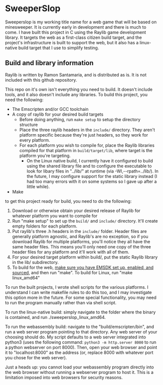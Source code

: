 # SweeperSlop
Sweeperslop is my working title name for a web game that will be based on minesweeper. It is currently early in development and there is much to come. I have built this project in C using the Raylib game development library. It targets the web as a first-class citizen build target, and the project's infrastructure is built to support the web, but it also has a linux-native build target that I use to simplify testing. 

## Build and library information

Raylib is written by Ramon Santamaria, and is distributed as is. It is not included with this github repository.

This repo on it's own isn't everything you need to build. It doesn't include tools, and it also doesn't include any libraries. To build this project, you need the following:

- The Emscripten and/or GCC toolchain
- A copy of raylib for your desired build targets
    - Before doing anything, run `make setup` to setup the directory structure
    - Place the three raylib headers in the `include/` directory. They aren't platform specific because they're just headers, so they work for every platform.
    - For each platform you wish to compile for, place the Raylib libraries compiled for that platform in `build/target/lib`, where target is the platform you're targeting. 
        - On the Linux native build, I currently have it configured to build using the shared library file and to configure the executable to look for libary files in "../lib/" at runtime (via -Wl,--rpath=../lib/). In the future, I may configure support for the static library instead (I had too many errors with it on some systems so I gave up after a little while).
- Make

to get this project ready for build, you need to do the following:

1. Download or otherwise obtain your desired release of Raylib for whatever platform you want to compile for
2. Run "make setup" to set up the `build/` and `include/` directory. It'll create empty folders for each platform.
3. Put raylib's three .h headers in the `include/` folder. Header files are generally platform agnostic, and Raylib's are no exception, so if you download Raylib for multiple platforms, you'll notice they all have the same header files. This means you'll only need one copy of the three header files for any platform and it'll work with all of them.
4. For your desired target platform within build/, put the static Raylib library in the lib/ subdirectory.
5. To build for the web, [make sure you have EMSDK set up, enabled, and sourced](https://emscripten.org/docs/getting_started/downloads.html#dsk-download-and-install), and then run "make". To build for Linux, run "make linux_amd64"

To run the built projects, I wrote shell scripts for the various platforms. I understand I can write makefile rules to do this too, and I may investigate this option more in the future. For some special functionality, you may need to run the program manually rather than via shell script.

To run the linux-native build: simply navigate to the folder where the binary is contained, and run ./sweeperslop_linux_amd64.

To run the webassembly build: navigate to the "build/emscripten/bin", and run a web server program pointing to that directory. Any web server of your choosing should do. My script defaults to a web server integrated into python3 (uses the following command: `python3 -m http.server 8000` to run a python webserver on port 8000). Then, open your web browser and point it to "localhost:8000" as the address (or, replace 8000 with whatever port you chose for the web server).

Just a heads up: you cannot load your webassembly program directly into the web browser without running a webserver program to host it. This is a limitation imposed into web browsers for security reasons.
